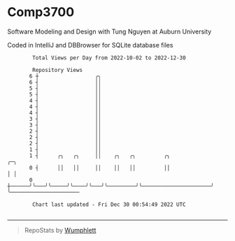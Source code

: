 # Comp3700

Software Modeling and Design with Tung Nguyen at Auburn University

Coded in IntelliJ and DBBrowser for SQLite database files

```
        Total Views per Day from 2022-10-02 to 2022-12-30

        Repository Views
       6 ┼                  ╭╮
       6 ┤                  ││
       5 ┤                  ││
       5 ┤                  ││
       4 ┤                  ││
       4 ┤                  ││
       4 ┤                  ││
       3 ┤                  ││
       3 ┤                  ││
       2 ┤                  ││
       2 ┤                  ││
       2 ┤                  ││
       1 ┤                  ││
       1 ┤      ╭╮   ╭╮     ││    ╭╮   ╭╮         ╭╮                      ╭─╮
       0 ┤      ││   ││     ││    ││   ││         ││                      │ │
       0 ┼──────╯╰───╯╰─────╯╰────╯╰───╯╰─────────╯╰──────────────────────╯ ╰──────────────────────

        Chart last updated - Fri Dec 30 00:54:49 2022 UTC
        
```

---

> RepoStats by [Wumphlett](https://github.com/Wumphlett)

